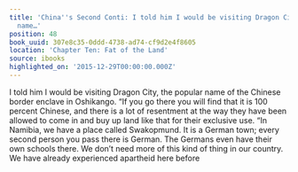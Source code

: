 ```yaml
---
title: 'China''s Second Conti: I told him I would be visiting Dragon City, the popular
  name…'
position: 48
book_uuid: 307e8c35-0ddd-4738-ad74-cf9d2e4f8605
location: 'Chapter Ten: Fat of the Land'
source: ibooks
highlighted_on: '2015-12-29T00:00:00.000Z'
---
```


I told him I would be visiting Dragon City, the popular name of the Chinese border enclave in Oshikango.
“If you go there you will find that it is 100 percent Chinese, and there is a lot of resentment at the way they have been allowed to come in and buy up land like that for their exclusive use.
“In Namibia, we have a place called Swakopmund. It is a German town; every second person you pass there is German. The Germans even have their own schools there. We don’t need more of this kind of thing in our country. We have already experienced apartheid here before